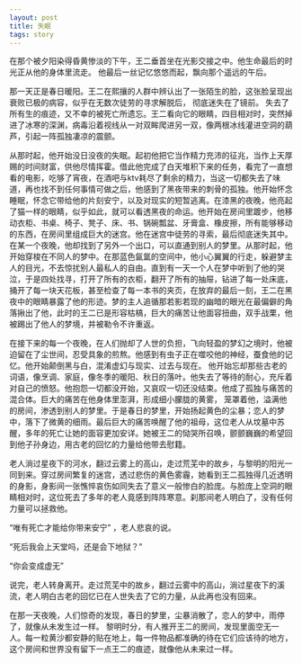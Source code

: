 ```yaml
---
layout: post
title: 失眠
tags: story
---
```


在那个被夕阳染得昏黄惨淡的下午，王二垂首坐在光影交接之中。他生命最后的时光正从他的身体里流走。 他最后一丝记忆悠悠而起，飘向那个遥远的午后。

那一天正是春日暖阳。王二在熙攘的人群中辨认出了一张陌生的脸，这张脸呈现出衰败已极的病容，似乎在无数次徒劳的寻求解脱后， 彻底迷失在了镜前。 失去了所有生的痕迹，又不幸的被死亡所遗忘。王二看向它的眼睛，四目相对时，突然掉进了冰寒的深渊，病毒沿着视线从一对双眸爬进另一双，像两根冰线灌进空洞的葫芦，引起一阵孤独凄凉的震颤。

从那时起，他开始没日没夜的失眠。起初他把它当作精力充沛的征兆，当作上天厚赐的时间财富，供他尽情挥霍。借此他完成了白天堆积下来的任务，看完了一直想看的电影，吃够了宵夜，在酒吧与ktv耗尽了剩余的精力，当这一切都失去了味道，再也找不到任何事情可做之后，他感到了黑夜带来的刺骨的孤独。他开始怀念睡眠，怀念它带给他的片刻安宁，以及对现实的短暂逃离。在漆黑的夜晚，他亮起了猫一样的眼睛，似乎如此，就可以看透黑夜的命运。他开始在房间里踱步，他移动衣柜、书桌、椅子、凳子、床、书、锅碗瓢盆、牙膏盒、橡皮擦，所有能够移动的东西，在房间里组成巨大的迷宫。他在迷宫中徒劳的寻索，最后彻底迷失其中。在某一个夜晚，他却找到了另外一个出口，可以直通到别人的梦里。从那时起，他开始穿梭在不同人的梦中。在那蓝色氤氲的空间中，他小心翼翼的行走，躲避梦主人的目光，不去惊扰别人最私人的自由。直到有一天一个人在梦中听到了他的哭泣，于是四处找寻，打开了所有的衣柜，翻开了所有的抽屉，钻进了每一处床底，捅开了每一块天花板，甚至检查了每一本书的夹页，在放弃的最后一刻，王二在黑夜中的眼睛暴露了他的形迹。梦的主人追循那若影若现的幽暗的眼光在最偏僻的角落揪出了他，此时的王二已是形容枯槁，巨大的痛苦让他面容扭曲，双手战栗，他被踢出了他人的梦境，并被勒令不许重返。

在接下来的每一个夜晚，在人们抛却了人世的负担，飞向轻盈的梦幻之境时，他被迫留在了尘世间，忍受具象的煎熬。他感到有虫子正在噬咬他的神经，蚕食他的记忆。他开始颠倒黑与白，混淆虚幻与现实、过去与现在。 他开始忘却那些古老的词语，像烹调、家庭，像冬季的暖阳、秋日的落叶。他失去了等待的耐心，充斥着对自己的愤怒。他抱怨一切都没开始，又哀叹一切还没结束。他成了孤独与痛苦的混合体。巨大的痛苦在他身体里澎湃，形成细小朦胧的黄雾， 笼罩着他，溢满他的房间，渗透到别人的梦里。于是春日的梦里，开始扬起黄色的尘暴；恋人的梦中，落下了微黄的细雨。最后巨大的痛苦唤醒了他的祖母，这位老人从坟墓中苏醒，多年的死亡让她的面容更加安详。她被王二的恸哭所召唤，颤颤巍巍的希望回到他子孙身边，用古老的回忆的力量给他带去慰籍。

老人淌过星夜下的河水，翻过云雾上的高山，走过荒芜中的故乡，与黎明的阳光一同到来。穿过房间繁复的迷宫，透过悲伤的黄色雾霾，她看到王二孤独得几近透明的身影，身影间一张憔悴哀伤如同失去了意义一般惨白的脸庞。与脸庞上空洞的眼睛相对时，这位死去了多年的老人竟感到阵阵寒意。刹那间老人明白了，没有任何力量可以拯救他。

“唯有死亡才能给你带来安宁” ，老人悲哀的说。

“死后我会上天堂吗，还是会下地狱？”

“你会变成虚无”

说完，老人转身离开。走过荒芜中的故乡，翻过云雾中的高山，淌过星夜下的溪流，老人明白古老的回忆已在人世失去了它的力量，从此再也没有回来。

在那一天夜晚，人们惊奇的发现，春日的梦里，尘暴消散了，恋人的梦中，雨停了，就像从未发生过一样。 黎明时分，有人推开王二的房间，发现里面空无一人。每一粒黄沙都安静的贴在地上，每一件物品都准确的待在它们应该待的地方，这个房间和世界没有留下一点王二的痕迹，就像他从未来过一样。
